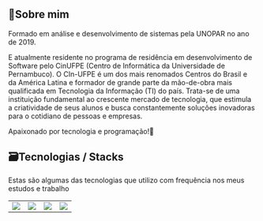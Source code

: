 ## 📝Sobre mim
Formado em análise e desenvolvimento de sistemas pela UNOPAR no ano de 2019. 

E atualmente residente no programa de residência em desenvolvimento de Software pelo CinUFPE (Centro de Informática da Universidade de Pernambuco). O CIn-UFPE é um dos mais renomados Centros do Brasil e da América Latina e formador de grande parte da mão-de-obra mais qualificada em Tecnologia da Informação (TI) do país. Trata-se de uma instituição fundamental ao crescente mercado de tecnologia, que estimula a criatividade de seus alunos e busca constantemente soluções inovadoras para o cotidiano de pessoas e empresas.


Apaixonado por tecnologia e programação!🚀

## 🗃️Tecnologias / Stacks
Estas são algumas das tecnologias que utilizo com frequência nos meus estudos e trabalho
<table style="border: 0px !important;">
  <tr>
    <td>
      <img src="https://img.shields.io/badge/HTML-239120?style=for-the-badge&logo=html5&logoColor=white"/>
    </td>
    <td>
      <img src="https://img.shields.io/badge/MySQL-005C84?style=for-the-badge&logo=mysql&logoColor=white"/>
    </td>
    <td>
      <img src="https://img.shields.io/badge/PHP-777BB4?style=for-the-badge&logo=php&logoColor=white"/>
    </td>
    <td>
      <img src="https://img.shields.io/badge/Laravel-FF2D20?style=for-the-badge&logo=laravel&logoColor=white"/>
    </td>
  </tr>
</table>
